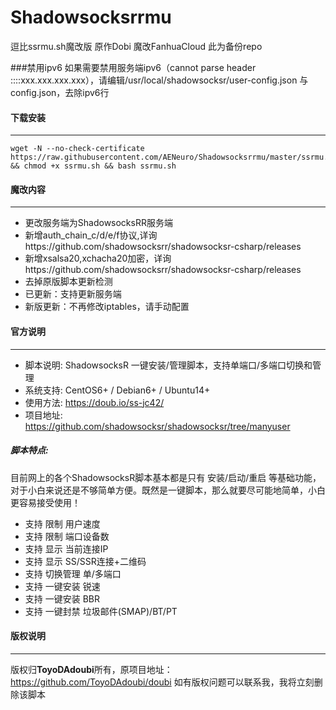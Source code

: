 # Shadowsocksrrmu
逗比ssrmu.sh魔改版
原作Dobi
魔改FanhuaCloud
此为备份repo

###禁用ipv6
如果需要禁用服务端ipv6（cannot parse header ::::xxx.xxx.xxx.xxx），请编辑/usr/local/shadowsocksr/user-config.json 与 config.json，去除ipv6行

#### 下载安装
------------
```shell
wget -N --no-check-certificate https://raw.githubusercontent.com/AENeuro/Shadowsocksrrmu/master/ssrmu.sh && chmod +x ssrmu.sh && bash ssrmu.sh
```
#### 魔改内容
------------
- 更改服务端为ShadowsocksRR服务端
- 新增auth_chain_c/d/e/f协议,详询https://github.com/shadowsocksrr/shadowsocksr-csharp/releases
- 新增xsalsa20,xchacha20加密，详询https://github.com/shadowsocksrr/shadowsocksr-csharp/releases
- 去掉原版脚本更新检测
- 已更新：支持更新服务端
- 新版更新：不再修改iptables，请手动配置


#### 官方说明
------------
- 脚本说明: ShadowsocksR 一键安装/管理脚本，支持单端口/多端口切换和管理
- 系统支持: CentOS6+ / Debian6+ / Ubuntu14+
- 使用方法: https://doub.io/ss-jc42/
- 项目地址: https://github.com/shadowsocksr/shadowsocksr/tree/manyuser

##### 脚本特点:
目前网上的各个ShadowsocksR脚本基本都是只有 安装/启动/重启 等基础功能，对于小白来说还是不够简单方便。既然是一键脚本，那么就要尽可能地简单，小白更容易接受使用！

- 支持 限制 用户速度
- 支持 限制 端口设备数
- 支持 显示 当前连接IP
- 支持 显示 SS/SSR连接+二维码
- 支持 切换管理 单/多端口
- 支持 一键安装 锐速
- 支持 一键安装 BBR
- 支持 一键封禁 垃圾邮件(SMAP)/BT/PT

#### 版权说明

------------

版权归**ToyoDAdoubi**所有，原项目地址：https://github.com/ToyoDAdoubi/doubi
如有版权问题可以联系我，我将立刻删除该脚本


